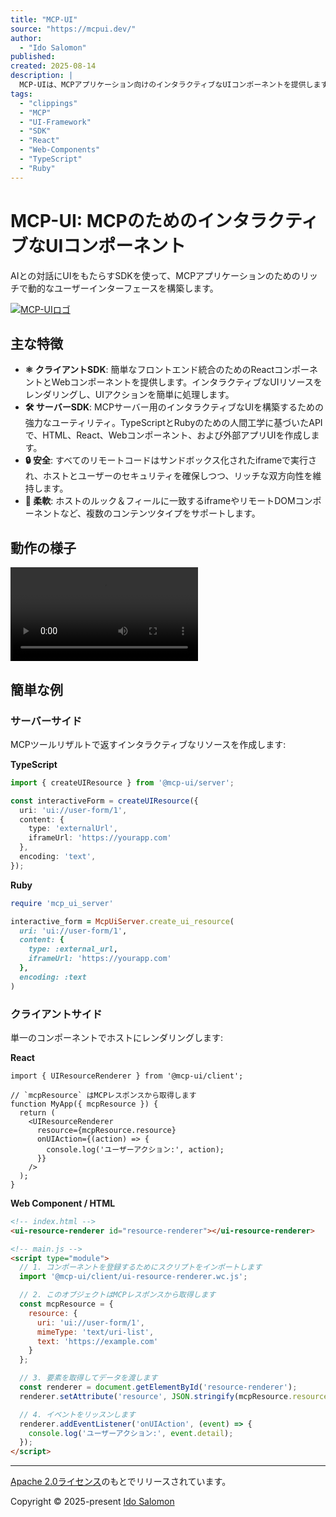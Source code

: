 ```yaml
---
title: "MCP-UI"
source: "https://mcpui.dev/"
author:
  - "Ido Salomon"
published:
created: 2025-08-14
description: |
  MCP-UIは、MCPアプリケーション向けのインタラクティブなUIコンポーネントを提供します。AIとのインタラクションにUIをもたらすSDKを使用して、MCPアプリケーション用のリッチで動的なユーザーインターフェースを構築します。
tags:
  - "clippings"
  - "MCP"
  - "UI-Framework"
  - "SDK"
  - "React"
  - "Web-Components"
  - "TypeScript"
  - "Ruby"
---
```



# MCP-UI: MCPのためのインタラクティブなUIコンポーネント

AIとの対話にUIをもたらすSDKを使って、MCPアプリケーションのためのリッチで動的なユーザーインターフェースを構築します。

[![MCP-UIロゴ](/logo-lg.png)](https://mcpui.dev/)

## 主な特徴

- **⚛️ クライアントSDK**: 簡単なフロントエンド統合のためのReactコンポーネントとWebコンポーネントを提供します。インタラクティブなUIリソースをレンダリングし、UIアクションを簡単に処理します。
- **🛠️ サーバーSDK**: MCPサーバー用のインタラクティブなUIを構築するための強力なユーティリティ。TypeScriptとRubyのための人間工学に基づいたAPIで、HTML、React、Webコンポーネント、および外部アプリUIを作成します。
- **🔒 安全**: すべてのリモートコードはサンドボックス化されたiframeで実行され、ホストとユーザーのセキュリティを確保しつつ、リッチな双方向性を維持します。
- **🎨 柔軟**: ホストのルック＆フィールに一致するiframeやリモートDOMコンポーネントなど、複数のコンテンツタイプをサポートします。

## 動作の様子

<video src="https://github.com/user-attachments/assets/7180c822-2dd9-4f38-9d3e-b67679509483" controls></video>

## 簡単な例

### サーバーサイド

MCPツールリザルトで返すインタラクティブなリソースを作成します:

**TypeScript**

```typescript
import { createUIResource } from '@mcp-ui/server';

const interactiveForm = createUIResource({
  uri: 'ui://user-form/1',
  content: {
    type: 'externalUrl',
    iframeUrl: 'https://yourapp.com'
  },
  encoding: 'text',
});
```

**Ruby**

```ruby
require 'mcp_ui_server'

interactive_form = McpUiServer.create_ui_resource(
  uri: 'ui://user-form/1',
  content: {
    type: :external_url,
    iframeUrl: 'https://yourapp.com'
  },
  encoding: :text
)
```

### クライアントサイド

単一のコンポーネントでホストにレンダリングします:

**React**

```tsx
import { UIResourceRenderer } from '@mcp-ui/client';

// `mcpResource` はMCPレスポンスから取得します
function MyApp({ mcpResource }) {
  return (
    <UIResourceRenderer
      resource={mcpResource.resource}
      onUIAction={(action) => {
        console.log('ユーザーアクション:', action);
      }}
    />
  );
}
```

**Web Component / HTML**

```html
<!-- index.html -->
<ui-resource-renderer id="resource-renderer"></ui-resource-renderer>

<!-- main.js -->
<script type="module">
  // 1. コンポーネントを登録するためにスクリプトをインポートします
  import '@mcp-ui/client/ui-resource-renderer.wc.js';

  // 2. このオブジェクトはMCPレスポンスから取得します
  const mcpResource = {
    resource: {
      uri: 'ui://user-form/1',
      mimeType: 'text/uri-list',
      text: 'https://example.com'
    }
  };

  // 3. 要素を取得してデータを渡します
  const renderer = document.getElementById('resource-renderer');
  renderer.setAttribute('resource', JSON.stringify(mcpResource.resource));

  // 4. イベントをリッスンします
  renderer.addEventListener('onUIAction', (event) => {
    console.log('ユーザーアクション:', event.detail);
  });
</script>
```

---

[Apache 2.0ライセンス](https://github.com/idosal/mcp-ui/blob/main/LICENSE)のもとでリリースされています。

Copyright © 2025-present [Ido Salomon](https://github.com/idosal)
